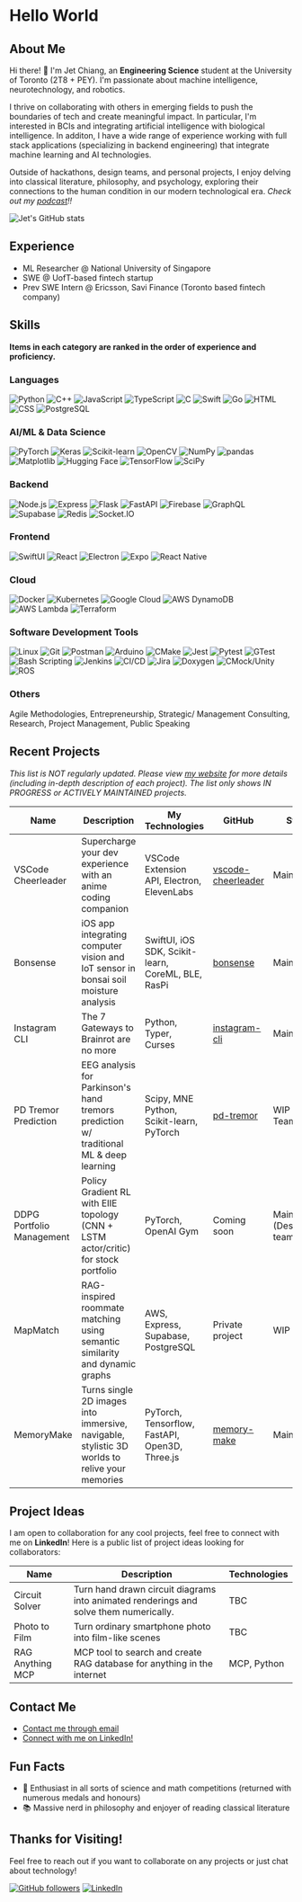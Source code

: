 # Hello World

## About Me
Hi there! 👋 I'm Jet Chiang, an **Engineering Science** student at the University of Toronto (2T8 + PEY). I'm passionate about machine intelligence, neurotechnology, and robotics.

I thrive on collaborating with others in emerging fields to push the boundaries of tech and create meaningful impact. In particular, I'm interested in BCIs and integrating artificial intelligence with biological intelligence. In additon, I have a wide range of experience working with full stack applications (specializing in backend engineering) that integrate machine learning and AI technologies.

Outside of hackathons, design teams, and personal projects, I enjoy delving into classical literature, philosophy, and psychology, exploring their connections to the human condition in our modern technological era. _Check out my [podcast](https://open.spotify.com/show/0ibO0UZOgBHXY2b87GbFmZ?si=531461607f8a4416)!!_

![Jet's GitHub stats](https://github-readme-stats.vercel.app/api?username=supreme-gg-gg&show_icons=true&theme=radical)

## Experience

* ML Researcher @ National University of Singapore
* SWE @ UofT-based fintech startup
* Prev SWE Intern @ Ericsson, Savi Finance (Toronto based fintech company)

## Skills

**Items in each category are ranked in the order of experience and proficiency.**

### Languages

![Python](https://img.shields.io/badge/Python-3670A0?style=for-the-badge&logo=python&logoColor=white)
![C++](https://img.shields.io/badge/C++-00599C?style=for-the-badge&logo=c%2B%2B&logoColor=white)
![JavaScript](https://img.shields.io/badge/JavaScript-F7DF1E?style=for-the-badge&logo=javascript&logoColor=black)
![TypeScript](https://img.shields.io/badge/TypeScript-3178C6?style=for-the-badge&logo=typescript&logoColor=white)
![C](https://img.shields.io/badge/C-A8B9CC?style=for-the-badge&logo=c&logoColor=white)
![Swift](https://img.shields.io/badge/Swift-FA7343?style=for-the-badge&logo=swift&logoColor=white)
![Go](https://img.shields.io/badge/Go-00ADD8?style=for-the-badge&logo=go&logoColor=white)
![HTML](https://img.shields.io/badge/HTML5-E34F26?style=for-the-badge&logo=html5&logoColor=white)
![CSS](https://img.shields.io/badge/CSS3-1572B6?style=for-the-badge&logo=css3&logoColor=white)
![PostgreSQL](https://img.shields.io/badge/PostgreSQL-336791?style=for-the-badge&logo=postgresql&logoColor=white)

### AI/ML & Data Science

![PyTorch](https://img.shields.io/badge/PyTorch-EE4C2C?style=for-the-badge&logo=pytorch&logoColor=white)
![Keras](https://img.shields.io/badge/Keras-FF0000?style=for-the-badge&logo=keras&logoColor=white)
![Scikit-learn](https://img.shields.io/badge/Scikit--learn-F7931E?style=for-the-badge&logo=scikit-learn&logoColor=white)
![OpenCV](https://img.shields.io/badge/OpenCV-5C3EE8?style=for-the-badge&logo=opencv&logoColor=white)
![NumPy](https://img.shields.io/badge/NumPy-013243?style=for-the-badge&logo=numpy&logoColor=white)
![pandas](https://img.shields.io/badge/pandas-150458?style=for-the-badge&logo=pandas&logoColor=white)
![Matplotlib](https://img.shields.io/badge/Matplotlib-11557C?style=for-the-badge&logo=plotly&logoColor=white)
![Hugging Face](https://img.shields.io/badge/Hugging%20Face-FFD54F?style=for-the-badge&logo=huggingface&logoColor=black)
![TensorFlow](https://img.shields.io/badge/TensorFlow-FF6F00?style=for-the-badge&logo=tensorflow&logoColor=white)
![SciPy](https://img.shields.io/badge/SciPy-8CAAE6?style=for-the-badge&logo=scipy&logoColor=white)

### Backend

![Node.js](https://img.shields.io/badge/Node.js-339933?style=for-the-badge&logo=nodedotjs&logoColor=white)
![Express](https://img.shields.io/badge/Express-000000?style=for-the-badge&logo=express&logoColor=white)
![Flask](https://img.shields.io/badge/Flask-000000?style=for-the-badge&logo=flask&logoColor=white)
![FastAPI](https://img.shields.io/badge/FastAPI-009688?style=for-the-badge&logo=fastapi&logoColor=white)
![Firebase](https://img.shields.io/badge/Firebase-FFCA28?style=for-the-badge&logo=firebase&logoColor=black)
![GraphQL](https://img.shields.io/badge/GraphQL-E10098?style=for-the-badge&logo=graphql&logoColor=white)
![Supabase](https://img.shields.io/badge/Supabase-3ECF8E?style=for-the-badge&logo=supabase&logoColor=white)
![Redis](https://img.shields.io/badge/Redis-DC382D?style=for-the-badge&logo=redis&logoColor=white)
![Socket.IO](https://img.shields.io/badge/Socket.IO-010101?style=for-the-badge&logo=socketdotio&logoColor=white)

### Frontend

![SwiftUI](https://img.shields.io/badge/SwiftUI-007AFF?style=for-the-badge&logo=swift&logoColor=white)
![React](https://img.shields.io/badge/React-61DAFB?style=for-the-badge&logo=react&logoColor=black)
![Electron](https://img.shields.io/badge/Electron-47848F?style=for-the-badge&logo=electron&logoColor=white)
![Expo](https://img.shields.io/badge/Expo-000020?style=for-the-badge&logo=expo&logoColor=white)
![React Native](https://img.shields.io/badge/React%20Native-61DAFB?style=for-the-badge&logo=react&logoColor=black)

### Cloud

![Docker](https://img.shields.io/badge/Docker-2496ED?style=for-the-badge&logo=docker&logoColor=white)
![Kubernetes](https://img.shields.io/badge/Kubernetes-326CE5?style=for-the-badge&logo=kubernetes&logoColor=white)
![Google Cloud](https://img.shields.io/badge/Google%20Cloud-4285F4?style=for-the-badge&logo=googlecloud&logoColor=white)
![AWS DynamoDB](https://img.shields.io/badge/AWS_DynamoDB-4053D6?style=for-the-badge&logo=amazondynamodb&logoColor=white)
![AWS Lambda](https://img.shields.io/badge/AWS_Lambda-FF9900?style=for-the-badge&logo=awslambda&logoColor=white)
![Terraform](https://img.shields.io/badge/Terraform-623CE4?style=for-the-badge&logo=terraform&logoColor=white)

### Software Development Tools

![Linux](https://img.shields.io/badge/Linux-FCC624?style=for-the-badge&logo=linux&logoColor=black)
![Git](https://img.shields.io/badge/Git-F05032?style=for-the-badge&logo=git&logoColor=white)
![Postman](https://img.shields.io/badge/Postman-FF6C37?style=for-the-badge&logo=postman&logoColor=white)
![Arduino](https://img.shields.io/badge/Arduino-00979D?style=for-the-badge&logo=arduino&logoColor=white)
![CMake](https://img.shields.io/badge/CMake-064F8C?style=for-the-badge&logo=cmake&logoColor=white)
![Jest](https://img.shields.io/badge/Jest-C21325?style=for-the-badge&logo=jest&logoColor=white)
![Pytest](https://img.shields.io/badge/Pytest-3776AB?style=for-the-badge&logo=pytest&logoColor=white)
![GTest](https://img.shields.io/badge/GTest-4285F4?style=for-the-badge&logo=google&logoColor=white)
![Bash Scripting](https://img.shields.io/badge/UNIX-4EAA25?style=for-the-badge&logo=gnu-bash&logoColor=white)
![Jenkins](https://img.shields.io/badge/Jenkins-D24939?style=for-the-badge&logo=jenkins&logoColor=white)
![CI/CD](https://img.shields.io/badge/CI%2FCD-004088?style=for-the-badge&logo=githubactions&logoColor=white)
![Jira](https://img.shields.io/badge/Jira-0052CC?style=for-the-badge&logo=jira&logoColor=white)
![Doxygen](https://img.shields.io/badge/Doxygen-000080?style=for-the-badge&logo=doxygen&logoColor=white)
![CMock/Unity](https://img.shields.io/badge/CMock/Unity-00599C?style=for-the-badge&logo=c&logoColor=white)
![ROS](https://img.shields.io/badge/ROS-22314E?style=for-the-badge&logo=ros&logoColor=white)

### Others
Agile Methodologies, Entrepreneurship, Strategic/ Management Consulting, Research, Project Management, Public Speaking

## Recent Projects
_This list is NOT regularly updated. Please view [my website](https://supreme-gg-gg.github.io) for more details (including in-depth description of each project). The list only shows IN PROGRESS or ACTIVELY MAINTAINED projects._

|Name|Description|My Technologies|GitHub|Status|
|---|---|---|---|---|
|VSCode Cheerleader|Supercharge your dev experience with an anime coding companion|VSCode Extension API, Electron, ElevenLabs|[vscode-cheerleader](https://github.com/georgeistes/vscode-cheerleader)|Maintenance|
|Bonsense|iOS app integrating computer vision and IoT sensor in bonsai soil moisture analysis|SwiftUI, iOS SDK, Scikit-learn, CoreML, BLE, RasPi| [bonsense](https://github.com/supreme-gg-gg/bonsense) | Maintenance|
|Instagram CLI|The 7 Gateways to Brainrot are no more| Python, Typer, Curses | [instagram-cli](https://github.com/supreme-gg-gg/instagram-cli/tree/main) |Maintenance|
|PD Tremor Prediction|EEG analysis for Parkinson's hand tremors prediction w/ traditional ML & deep learning| Scipy, MNE Python, Scikit-learn, PyTorch | [pd-tremor](https://github.com/michaelzixizhou/parkinsons-tremor-detection) | WIP (Design Team) |
|DDPG Portfolio Management|Policy Gradient RL with EIIE topology (CNN + LSTM actor/critic) for stock portfolio| PyTorch, OpenAI Gym | Coming soon | Maintenance (Design team) |
|MapMatch|RAG-inspired roommate matching using semantic similarity and dynamic graphs | AWS, Express, Supabase, PostgreSQL|Private project| WIP|
|MemoryMake|Turns single 2D images into immersive, navigable, stylistic 3D worlds to relive your memories | PyTorch, Tensorflow, FastAPI, Open3D, Three.js | [memory-make](https://github.com/nelonmelons/memorymake/tree/main/backend) |Maintenance|

## Project Ideas

I am open to collaboration for any cool projects, feel free to connect with me on **LinkedIn**! Here is a public list of project ideas looking for collaborators:

|Name|Description|Technologies|
|--|--|--|
|Circuit Solver|Turn hand drawn circuit diagrams into animated renderings and solve them numerically.|TBC|
|Photo to Film|Turn ordinary smartphone photo into film-like scenes|TBC|
|RAG Anything MCP|MCP tool to search and create RAG database for anything in the internet|MCP, Python|

## Contact Me
- [Contact me through email](mailto:jetjiang.ez@gmail.com)
- [Connect with me on LinkedIn!](https://www.linkedin.com/in/jet-chiang)

## Fun Facts
- 🔭 Enthusiast in all sorts of science and math competitions (returned with numerous medals and honours)
- 📚 Massive nerd in philosophy and enjoyer of reading classical literature

## Thanks for Visiting!
Feel free to reach out if you want to collaborate on any projects or just chat about technology!

[![GitHub followers](https://img.shields.io/github/followers/supreme-gg-gg?label=Follow&style=social)](https://github.com/supreme-gg-gg)
[![LinkedIn](https://img.shields.io/badge/LinkedIn-Connect-blue)][1]

[1]:https://www.linkedin.com/in/jet-chiang/
